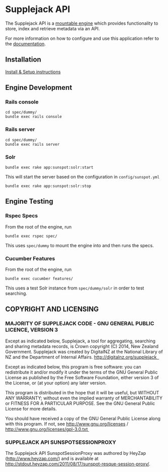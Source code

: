 # Supplejack API

The Supplejack API is a [mountable engine](http://guides.rubyonrails.org/engines.html) which provides functionality to store, index and retrieve metadata via an API.

For more information on how to configure and use this application refer to the [documentation](http://digitalnz.github.io/supplejack).

## Installation

[Install & Setup instructions](http://digitalnz.github.io/supplejack/start/install-setup.html)


## Engine Development

### Rails console

```
cd spec/dummy/
bundle exec rails console
```

### Rails server

```
cd spec/dummy/
bundle exec rails server
```

### Solr

```
bundle exec rake app:sunspot:solr:start
``` 

This will start the server based on the configuration in `config/sunspot.yml`

```
bundle exec rake app:sunspot:solr:stop
```

## Engine Testing

### Rspec Specs

From the root of the engine, run 

```
bundle exec rspec spec/
```

This uses `spec/dummy` to mount the engine into and then runs the specs.

### Cucumber Features

From the root of the engine, run

```
bundle exec cucumber features/
```

This uses a test Solr instance from `spec/dummy/solr` in order to test searching.

## COPYRIGHT AND LICENSING  

### MAJORITY OF SUPPLEJACK CODE - GNU GENERAL PUBLIC LICENCE, VERSION 3  

Except as indicated below, Supplejack, a tool for aggregating, searching and sharing metadata records, is Crown copyright (C) 2014, New Zealand Government. Supplejack was created by DigitalNZ at the National Library of NZ and the Department of Internal Affairs. http://digitalnz.org/supplejack  

Except as indicated below, this program is free software: you can redistribute it and/or modify it under the terms of the GNU General Public License as published by the Free Software Foundation, either version 3 of the License, or (at your option) any later version.   

This program is distributed in the hope that it will be useful, but WITHOUT ANY WARRANTY; without even the implied warranty of MERCHANTABILITY or FITNESS FOR A PARTICULAR PURPOSE. See the GNU General Public License for more details.  

You should have received a copy of the GNU General Public License along with this program. If not, see http://www.gnu.org/licenses / http://www.gnu.org/licenses/gpl-3.0.txt 

### SUPPLEJACK API SUNSPOTSESSIONPROXY  

The Supplejack API SunspotSessionProxy was authored by HeyZap (http://www.heyzap.com/) and is available at http://stdout.heyzap.com/2011/08/17/sunspot-resque-session-proxy/.
